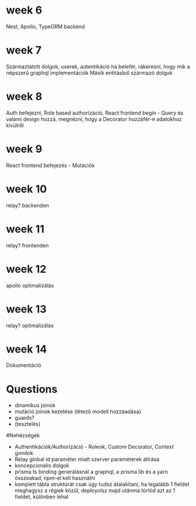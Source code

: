 # week 6
 Nest, Apollo, TypeORM backend
# week 7
 Származtatott dolgok, userek, autentikáció ha belefér, rákeresni, hogy mik a népszerű graphql implementációk
 Másik entitásból származó dolgok
# week 8
 Auth befejezni, Role based authorizáció,
 React frontend begin - Query és valami design hozzá, megnézni, hogy a Decorator hozzáfér-e adatokhoz kívülről
# week 9
 React frontend befejezés - Mutációk
# week 10
 relay? backenden
# week 11
 relay? frontenden
# week 12
 apollo optimalizálás
# week 13
 relay? optimalizálás
# week 14
 Dokumentáció

# Questions
 - dinamikus joinok
 - mutáció joinok kezelése (létező modell hozzáadása)
 - guards?
 - (tesztelés)
 
#Nehézségek
 - Authentikációk/Authorizáció - Roleok, Custom Decorator, Context gondok
 - Relay global id paraméter miatt szerver paraméterek átírása
 - koncepcionális dolgok
 - prisma ts binding generálásnál a graphql, a prisma lib és a yarn összeakad, npm-el kell használni
 - komplett tábla struktúrát csak úgy tudsz átalakítani, ha legalább 1 fieldet meghagysz a régiek közül, deployolsz majd utánma törlöd azt az 1 fieldet, különben lehal
